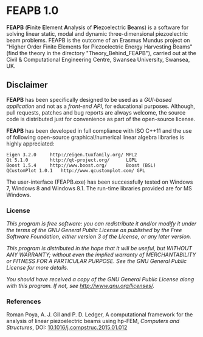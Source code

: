 # FEAPB 1.0

**FEAPB** (**F**inite **E**lement **A**nalysis of **P**iezoelectric **B**eams) is a software for solving linear static, modal and dynamic three-dimensional piezoelectric beam problems. FEAPB is the outcome of an Erasmus Mundus project on "Higher Order Finite Elements for Piezoelectric Energy Harvesting Beams" (find the theory in the directory "Theory_Behind_FEAPB"), carried out at the Civil & Computational Engineering Centre, Swansea University, Swansea, UK.

## Disclaimer
**FEAPB** has been specifically designed to be used as a *GUI-based application* and not as a *front-end API*, for educational purposes. Although, pull requests, patches and bug reports are always welcome, the source code is distributed just for convenience as part of the open-source license.

**FEAPB** has been developed in full compliance with ISO C++11 and the use of following open-source graphical/numerical linear algebra libraries is highly appreciated:

	Eigen 3.2.0		http://eigen.tuxfamily.org/	MPL2
	Qt 5.1.0		http://qt-project.org/		LGPL
	Boost 1.5.4		http://www.boost.org/		Boost (BSL)          
	QCustomPlot 1.0.1	http://www.qcustomplot.com/	GPL
	
The user-interface (FEAPB.exe) has been successfully tested on Windows 7, Windows 8 and Windows 8.1. The run-time libraries provided are for MS Windows.

### License

*This program is free software: you can redistribute it and/or modify*
*it under the terms of the GNU General Public License as published by*
*the Free Software Foundation, either version 3 of the License, or*
*any later version.*

*This program is distributed in the hope that it will be useful,*
*but WITHOUT ANY WARRANTY; without even the implied warranty of*
*MERCHANTABILITY or FITNESS FOR A PARTICULAR PURPOSE.  See the*
*GNU General Public License for more details.*

*You should have received a copy of the GNU General Public License*
*along with this program.  If not, see <http://www.gnu.org/licenses/>.*


### References
Roman Poya, A. J. Gil and P. D. Ledger, A computational framework for the analysis of linear piezoelectric beams using hp-FEM, *Computers and Structures*, DOI: [10.1016/j.compstruc.2015.01.012](dx.doi.org/10.1016/j.compstruc.2015.01.012)
